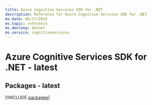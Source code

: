 ```yaml
---
title: Azure Cognitive Services SDK for .NET
description: Reference for Azure Cognitive Services SDK for .NET
ms.date: 06/17/2025
ms.topic: reference
ms.devlang: dotnet
ms.service: cognitiveservices
---
```

# Azure Cognitive Services SDK for .NET - latest
## Packages - latest
[!INCLUDE [packages](cognitive-services-index.md)]